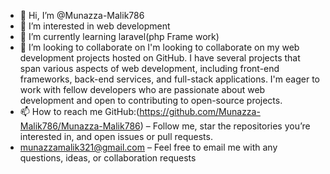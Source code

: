 - 👋 Hi, I’m @Munazza-Malik786
- 👀 I’m interested in web development
- 🌱 I’m currently learning laravel(php Frame work)
- 💞️ I’m looking to collaborate on I'm looking to collaborate on my web development projects hosted on GitHub. I have several projects that span various aspects of web development, including front-end frameworks, back-end services, and full-stack applications. I'm eager to work with fellow developers who are passionate about web development and open to contributing to open-source projects.
- 📫 How to reach me GitHub:(https://github.com/Munazza-Malik786/Munazza-Malik786) – Follow me, star the repositories you’re interested in, and open issues or pull requests.
- munazzamalik321@gmail.com – Feel free to email me with any questions, ideas, or collaboration requests

